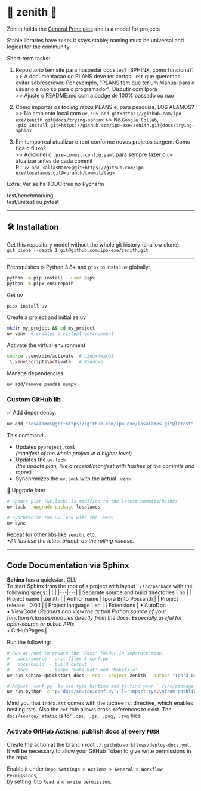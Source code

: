 # 🌟 zenith 🌟
Zenith holds the [General Principles](https://github.com/ipo-exe/zenith/blob/main/principles.md) and is a model for projects

Stable libraries have `tests` it stays stable; naming must be universal and logical for the community.

Short-term tasks: 
1. Repositorio tem site para hospedar docsites? (SPHINX, como funciona?)  
  \>> A documentacao do PLANS deve ter certos `.rst` que queremos evitar sobrescrever. Por exemplo, "PLANS tem que ter um Manual para o usuario e nao so para o programador". Discutir com Iporã  
  \>> Ajuste o README.md com a badge de 100% passado ou nao

1. Como importar os _tooling repos_ PLANS e, para pesquisa, LOS ALAMOS?  
  \>> No ambiente local com `uv`,
  `!uv add git+https://github.com/ipo-exe/zenith.git@docs/trying-sphinx`
  \>> No `Google Collab`,  
  `!pip install git+https://github.com/ipo-exe/zenith.git@docs/trying-sphinx`


1. Em tempo real atualizar o root conforme novos projetos surgem. Como fica o fluxo?  
  \>> Adicionei o `.pre-commit-config.yaml` para sempre fazer o `uv` atualizar antes de cada commit  
R.: `uv add <aliasName>@git+https://github.com/ipo-exe/losalamos.git@<branch/commit/tag>`

Extra: Ver se ha TODO tree no Pycharm

test/benchmarking  
test/unitest ou pytest  

---

## 🛠️ Installation
Get this repository model without the whole git history (shallow clone):  
`git clone --depth 1 git@github.com:ipo-exe/zenith.git`

---

Prerequisites is Python 3.8+ and `pipx` to install `uv` globally:
```bash
python -m pip install --user pipx
python -m pipx ensurepath
```
Get uv
```bash
pipx install uv
```
Create a project and initialize uv
```bash
mkdir my_project && cd my_project
uv venv  # creates a virtual environment
```
Activate the virtual environment
```bash
source .venv/bin/activate  # Linux/macOS
.\.venv\Scripts\activate   # Windows
```
Manage dependencies
```bash
uv add/remove pandas numpy
```
### Custom GitHub lib
✅ Add dependency.
```bash
uv add "losalamos@git+https://github.com/ipo-exe/losalamos.git@latest"
```
This command...
- Updates `pyproject.toml`  
_(manifest of the whole project in a higher level)_
- Updates the `uv.lock`  
_(the update plan, like a receipt/manifest with hashes of the commits and repos)_
- Synchronizes the `uv.lock` with the actual `.venv`

🔄 Upgrade later
```bash
# Update plan (uv.lock) is modified to the latest commits/hashes
uv lock --upgrade-package losalamos

# Synchronize the uv.lock with the .venv
uv sync
```
Repeat for other libs like `zenith`, etc.  
_*All libs use the latest branch as the rolling release._

---

## Code Documentation via Sphinx

**Sphinx** has a quickstart CLI.  
To start Sphinx from the root of a project with layout `./src/package` with the following specs:
| | |
|---|---|
| Separate source and build directories | no |
| Project name | zenith |
| Author name | Iporã Brito Possantti |
| Project release | 0.0.1 |
| Project language | en   |
| Extensions | • AutoDoc <br>• ViewCode (_Readers can view the actual Python source of your functions/classes/modules directly from the docs. Especially useful for open-source or public APIs._ <br>• GitHubPages |

Run the following:
```bash
# Run at root to create the 'docs' folder in separate mode.
#   docs/source - .rst files & conf.py
#   docs/build  - build output
#   docs        - keeps 'make.bat' and 'Makefile'
uv run sphinx-quickstart docs --sep --project zenith --author "Iporã Brito Possantti" --release 0.0.1 --language en --ext-autodoc --ext-viewcode --ext-githubpages

# Adjust `conf.py` to use type hinting and to find your `./src/package_name`
uv run python -c "p='docs/source/conf.py'; l='import sys\\nfrom pathlib import Path\\n\\n# Allow sphinx to find the package\\nconf_dir = Path(__file__).parent\nsys.path.insert(0, str((conf_dir.parent.parent / \"src\").resolve()))\\n\\n# Enable autodoc using type hinting annotations\\nautodoc_typehints = \"description\"\\n\\n'; c=open(p, encoding='utf-8').read(); open(p, 'w', encoding='utf-8').write(l + c)"
```

Mind you that `index.rst` comes with the toctree rst directive, which enables nesting rsts. Also the `ref` role allows cross-references to exist. The `docs/source/_static` is for `.css, .js, .png, .svg` files

### **Activate GitHub Actions**: publish docs at every `PUSH`

Create the action at the branch root `./.github/workflows/deploy-docs.yml`.  
It will be necessary to allow your GitHub Token to give write permissions in the repo.

Enable it under `Repo Settings > Actions > General > Workflow Permissions`,  
by setting it to `Read and write permission`.